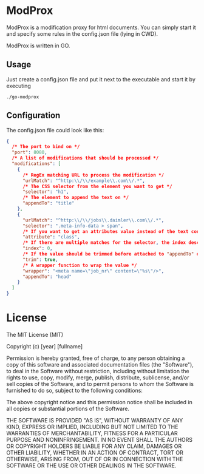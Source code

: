 # ModProx
ModProx is a modification proxy for html documents. You can simply start it and specify some rules in the config.json file (lying in CWD).

ModProx is written in GO.

## Usage
Just create a config.json file and put it next to the executable and start it by executing

    ./go-modprox

## Configuration
The config.json file could look like this:

```json
{
  /* The port to bind on */
  "port": 8080,
  /* A list of modifications that should be processed */
  "modifications": [
    {
      /* RegEx matching URL to process the modification */
      "urlMatch": "^http:\\/\\/example\\.com\\/.*",
      /* The CSS selector from the element you want to get */
      "selector": "h1",
      /* The element to append the text on */
      "appendTo": "title"
    },
    {
      "urlMatch": "^http:\\/\\/jobs\\.daimler\\.com\\/.*",
      "selector": ".meta-info-data > span",
      /* If you want to get an attributes value instead of the text content */
      "attribute": "class",
      /* If there are multiple matches for the selector, the index describes which one should be used (zero-based) */
      "index": 0,
      /* If the value should be trimmed before attached to "appendTo" or the "wrapper" */
      "trim": true,
      /* A wrapper function to wrap the value */
      "wrapper": "<meta name=\"job_nr\" content=\"%s\"/>",
      "appendTo": "head"
    }
  ]
}
```

# License
The MIT License (MIT)

Copyright (c) [year] [fullname]

Permission is hereby granted, free of charge, to any person obtaining a copy
of this software and associated documentation files (the "Software"), to deal
in the Software without restriction, including without limitation the rights
to use, copy, modify, merge, publish, distribute, sublicense, and/or sell
copies of the Software, and to permit persons to whom the Software is
furnished to do so, subject to the following conditions:

The above copyright notice and this permission notice shall be included in all
copies or substantial portions of the Software.

THE SOFTWARE IS PROVIDED "AS IS", WITHOUT WARRANTY OF ANY KIND, EXPRESS OR
IMPLIED, INCLUDING BUT NOT LIMITED TO THE WARRANTIES OF MERCHANTABILITY,
FITNESS FOR A PARTICULAR PURPOSE AND NONINFRINGEMENT. IN NO EVENT SHALL THE
AUTHORS OR COPYRIGHT HOLDERS BE LIABLE FOR ANY CLAIM, DAMAGES OR OTHER
LIABILITY, WHETHER IN AN ACTION OF CONTRACT, TORT OR OTHERWISE, ARISING FROM,
OUT OF OR IN CONNECTION WITH THE SOFTWARE OR THE USE OR OTHER DEALINGS IN THE
SOFTWARE.
